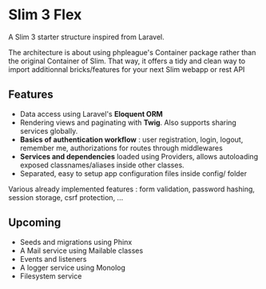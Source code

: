 # Slim 3 Flex

A Slim 3 starter structure inspired from Laravel. 

The architecture is about using phpleague's Container package rather than the original Container of Slim. That way, it offers a tidy and clean way to import additionnal bricks/features for your next Slim webapp or rest API

## Features

- Data access using Laravel's **Eloquent ORM**
- Rendering views and paginating with **Twig**. Also supports sharing services globally.
- **Basics of authentication workflow** : user registration, login, logout, remember me, authorizations for routes through middlewares 
- **Services and dependencies** loaded using Providers, allows autoloading exposed classnames/aliases inside other classes.
- Separated, easy to setup app configuration files inside config/ folder 

Various already implemented features : form validation, password hashing, session storage, csrf protection, ...

## Upcoming 

- Seeds and migrations using Phinx
- A Mail service using Mailable classes
- Events and listeners
- A logger service using Monolog
- Filesystem service